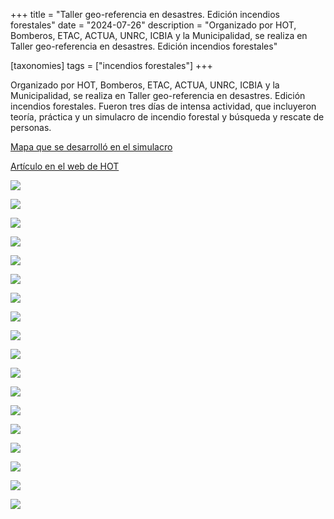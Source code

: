+++
title = "Taller geo-referencia en desastres. Edición incendios forestales"
date = "2024-07-26"
description = "Organizado por HOT, Bomberos, ETAC, ACTUA, UNRC, ICBIA y la Municipalidad, se realiza en Taller geo-referencia en desastres. Edición incendios forestales"

[taxonomies]
tags = ["incendios forestales"]
+++

Organizado por HOT, Bomberos, ETAC, ACTUA, UNRC, ICBIA y la Municipalidad, se realiza en Taller geo-referencia en desastres. Edición incendios forestales.
Fueron tres días de intensa actividad, que incluyeron teoría, práctica y un simulacro de incendio forestal y búsqueda y rescate de personas.

[Mapa que se desarrolló en el simulacro](https://umap.openstreetmap.fr/en/map/if-alpa-corral_1098291#14/-32.6782/-64.7223)

[Artículo en el web de HOT](https://www.hotosm.org/updates/on-the-front-line-of-climate-change-end-to-end-open-mapping-tech-for-wildfires/)

![](https://tierraunidaactiva.github.io/fotos/media/large/2024.07_Tallet_HOT_Alpa/001.jpeg)

![](https://tierraunidaactiva.github.io/fotos/media/large/2024.07_Tallet_HOT_Alpa/5105110699574669238.jpg)

![](https://tierraunidaactiva.github.io/fotos/media/large/2024.07_Tallet_HOT_Alpa/IMG_20240725_163522.jpg)

![](https://tierraunidaactiva.github.io/fotos/media/large/2024.07_Tallet_HOT_Alpa/IMG_3181.jpg)

![](https://tierraunidaactiva.github.io/fotos/media/large/2024.07_Tallet_HOT_Alpa/IMG_3190.jpg)

![](https://tierraunidaactiva.github.io/fotos/media/large/2024.07_Tallet_HOT_Alpa/IMG_3216.jpg)

![](https://tierraunidaactiva.github.io/fotos/media/large/2024.07_Tallet_HOT_Alpa/IMG_3270.jpg)

![](https://tierraunidaactiva.github.io/fotos/media/large/2024.07_Tallet_HOT_Alpa/IMG_3293.jpg)

![](https://tierraunidaactiva.github.io/fotos/media/large/2024.07_Tallet_HOT_Alpa/IMG_3306.jpg)

![](https://tierraunidaactiva.github.io/fotos/media/large/2024.07_Tallet_HOT_Alpa/IMG_3308.jpg)

![](https://tierraunidaactiva.github.io/fotos/media/large/2024.07_Tallet_HOT_Alpa/IMG_3313.jpg)

![](https://tierraunidaactiva.github.io/fotos/media/large/2024.07_Tallet_HOT_Alpa/IMG_3327.jpg)

![](https://tierraunidaactiva.github.io/fotos/media/large/2024.07_Tallet_HOT_Alpa/IMG_3367.jpg)

![](https://daniel.bellomo.ar/fotos/media/large/2024.07.Taller_HOT_Alpa/f18866432_ftyp.jpg)

![](https://daniel.bellomo.ar/fotos/media/large/2024.07.Taller_HOT_Alpa/IMG_3371.jpg)

![](https://daniel.bellomo.ar/fotos/media/large/2024.07.Taller_HOT_Alpa/IMG_3396.jpg)

![](https://daniel.bellomo.ar/fotos/media/large/2024.07.Taller_HOT_Alpa/WhatsApp%20Image%202024-07-29%20at%2010.52.08.jpeg)

![](https://tierraunidaactiva.github.io/fotos/media/large/2024.07_Tallet_HOT_Alpa/Z.Image%202024-07-29%20at%2008.33.05.jpeg)

